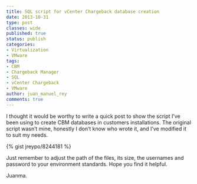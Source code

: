 ```yaml
---
title: SQL script for vCenter Chargeback database creation
date: 2013-10-31
type: post
classes: wide
published: true
status: publish
categories:
- Virtualization
- VMware
tags:
- CBM
- Chargeback Manager
- SQL
- vCenter Chargeback
- VMware
author: juan_manuel_rey
comments: true
---
```


I thought it would be worthy to write a quick post to show the script I’ve been using to create CBM databases in customers installations. The original script wasn’t mine, honestly I don’t know who wrote it, and I’ve modified it to suit my needs.

{% gist jreypo/8244181 %}

Just remember to adjust the path of the files, its size, the usernames and password to your environment standards. Hope you find it helpful.

Juanma.
